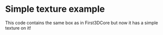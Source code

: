 # Simple texture example

This code contains the same box as in First3DCore
but now it has a simple texture on it!

